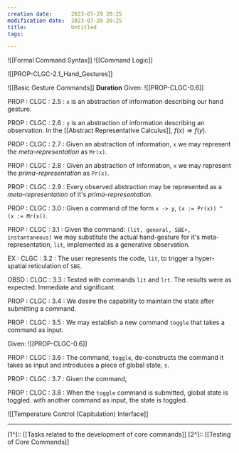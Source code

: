 ```yaml
---
creation date:		2023-07-29 20:25
modification date:	2023-07-29 20:25
title: 				Untitled
tags:

---
```


![[Formal Command Syntax]]
![[Command Logic]]

![[PROP-CLGC-2.1_Hand_Gestures]]

![[Basic Gesture Commands]]
**Duration**
Given:
![[PROP-CLGC-0.6]]

PROP : CLGC : 2.5 : `x` is an abstraction of information describing our hand gesture.

PROP : CLGC : 2.6 : `y` is an abstraction of information describing an observation. In the [[Abstract Representative Calculus]], $f(x) \Rightarrow f(y)$.

PROP : CLGC : 2.7 : Given an abstraction of information, `x` we may represent the *meta-representation* as `Mr(x)`.

PROP : CLGC : 2.8 : Given an abstraction of information, `x` we may represent the *prima-representation* as `Pr(x)`.

PROP : CLGC : 2.9 : Every observed abstraction may be represented as a *meta-representation* of it's *prima-representation*.

PROP : CLGC : 3.0 : Given a command of the form `x -> y`, `(x := Pr(x)) ^ (x := Mr(x))`.

PROP : CLGC : 3.1 : Given the command: `(lit, general, SBE+, instantaneous)` we may substitute the actual hand-gesture for it's meta-representation, `lit`, implemented as a generative observation.

EX : CLGC : 3.2 : The user represents the code, `lit`, to trigger a hyper-spatial reticulation of `SBE`.

OBSD : CLGC : 3.3 : Tested with commands `lit` and `lrt`. The results were as expected. Immediate and significant.

PROP : CLGC : 3.4 : We desire the capability to maintain the state after submitting a command.

PROP : CLGC : 3.5 : We may establish a new command `toggle` that takes a command as input.

Given:
![[PROP-CLGC-0.6]]

PROP : CLGC : 3.6 : The command, `toggle`, de-constructs the command it takes as input and  introduces a piece of global state, `s`.

PROP : CLGC : 3.7 : Given the command, 

PROP : CLGC : 3.8 : When the `toggle` command is submitted, global state is toggled. with another command as input, the state is toggled. 

![[Temperature Control (Capitulation) Interface]]

---
[1^]:: [[Tasks related to the development of core commands]]
[2^]:: [[Testing of Core Commands]]